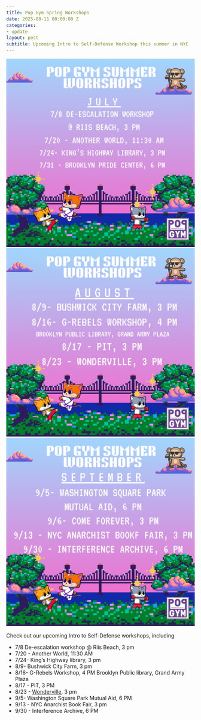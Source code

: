 ```yaml
---
title: Pop Gym Spring Workshops
date: 2025-08-11 00:00:00 Z
categories:
- update
layout: post
subtitle: Upcoming Intro to Self-Defense Workshop this summer in NYC
---
```


![summer workshops](/assets/summerworkshopjuly.png)
![summer workshops](/assets/summerworkshopaugust.png)
![summer workshops](/assets/summerworkshopseptember.png)

Check out our upcoming Intro to Self-Defense workshops, including
* 7/8 De-escalation workshop @ Riis Beach, 3 pm
* 7/20 - Another World, 11:30 AM
* 7/24- King’s Highway library, 3 pm 
* 8/9- Bushwick City Farm, 3 pm
* 8/16- G-Rebels Workshop, 4 PM Brooklyn Public library, Grand Army Plaza 
* 8/17 - PIT, 3 PM 
* 8/23 - [Wonderville](https://www.wonderville.nyc/events/self-defense-workshop-8-23-2025), 3 pm
* 9/5- Washington Square Park Mutual Aid, 6 PM  
* 9/13 - NYC Anarchist Book Fair, 3 pm
* 9/30 - Interference Archive, 6 PM

